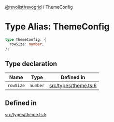 [@revolist/revogrid](README.md) / ThemeConfig

# Type Alias: ThemeConfig

```ts
type ThemeConfig: {
  rowSize: number;
};
```

## Type declaration

| Name | Type | Defined in |
| ------ | ------ | ------ |
| `rowSize` | `number` | [src/types/theme.ts:6](https://github.com/revolist/revogrid/blob/684eab34b16e993178d736466d35507eda9850cd/src/types/theme.ts#L6) |

## Defined in

[src/types/theme.ts:5](https://github.com/revolist/revogrid/blob/684eab34b16e993178d736466d35507eda9850cd/src/types/theme.ts#L5)
